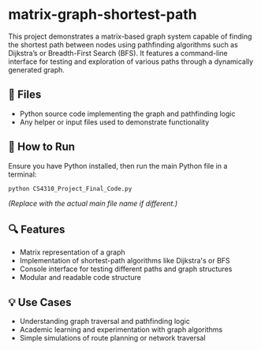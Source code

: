 # matrix-graph-shortest-path

This project demonstrates a matrix-based graph system capable of finding the shortest path between nodes using pathfinding algorithms such as Dijkstra’s or Breadth-First Search (BFS). It features a command-line interface for testing and exploration of various paths through a dynamically generated graph.

## 📁 Files

- Python source code implementing the graph and pathfinding logic
- Any helper or input files used to demonstrate functionality

## 🚀 How to Run

Ensure you have Python installed, then run the main Python file in a terminal:

```bash
python CS4310_Project_Final_Code.py
```

*(Replace with the actual main file name if different.)*

## 🔍 Features

- Matrix representation of a graph
- Implementation of shortest-path algorithms like Dijkstra's or BFS
- Console interface for testing different paths and graph structures
- Modular and readable code structure

## 💡 Use Cases

- Understanding graph traversal and pathfinding logic
- Academic learning and experimentation with graph algorithms
- Simple simulations of route planning or network traversal
